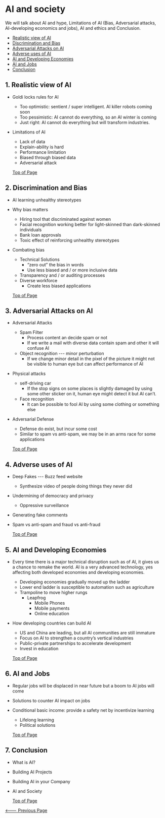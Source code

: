 # AI and society
We will talk about AI and hype, Limitations of AI (Bias, Adversarial attacks, AI-developing economics and jobs), AI and ethics and Conclusion.
- [Realistic view of AI](README.md#1-realistic-view-of-ai)
- [Discrimination and Bias](README.md#2-discrimination-and-bias)
- [Adversarial Attacks on AI](README.md#3-adversarial-attacks-on-ai)
- [Adverse uses of AI](README.md#4-adverse-uses-of-ai)
- [AI and Developing Economies](README.md#5-ai-and-developing-economies)
- [AI and Jobs](README.md#6-ai-and-jobs)
- [Conclusion](README.md#7-conclusion)
## 1. Realistic view of AI
- Goldi locks rules for AI
  - Too optimistic: sentient / super intelligent. AI killer robots coming soon
  - Too pessimistic: AI cannot do everything, so an AI winter is coming
  - Just right: AI cannot do everything but will transform industries.
- Limitations of AI
  - Lack of data
  - Explain-ability is hard
  -	Performance limitation
  -	Biased through biased data
  - Adversarial attack
  
  [Top of Page](README.md#ai-and-society)
## 2. Discrimination and Bias
- AI learning unhealthy stereotypes
- Why bias matters
  - Hiring tool that discriminated against women
  - Facial recognition working better for light-skinned than dark-skinned individuals
  - Bank loan approvals
  - Toxic effect of reinforcing unhealthy stereotypes
- Combating bias
  - Technical Solutions
    - “zero out” the bias in words
    - Use less biased and / or more inclusive data
  - Transparency and / or auditing processes
  - Diverse workforce
    - Create less biased applications
 
  [Top of Page](README.md#ai-and-society)
## 3. Adversarial Attacks on AI
- Adversarial Attacks 
  - Spam Filter
    - Process content an decide spam or not
    - If we write a mail with diverse data contain spam and other it will confuse AI
  - Object recognition --- minor perturbation
    - If we change minor detail in the pixel of the picture it might not be visible to human eye but can affect performance of AI
- Physical attacks
  - self-driving car
    - If the stop signs on some places is slightly damaged by using some other sticker on it, human eye might detect it but AI can’t.
  - Face recognition
    - It can be possible to fool AI by using some clothing or something else
- Adversarial Defense
  - Defense do exist, but incur some cost
  - Similar to spam vs anti-spam, we may be in an arms race for some applications
 
  [Top of Page](README.md#ai-and-society)
## 4. Adverse uses of AI
- Deep Fakes --- Buzz feed website
  - Synthesize video of people doing things they never did
- Undermining of democracy and privacy
  - Oppressive surveillance
- Generating fake comments
- Spam vs anti-spam and fraud vs anti-fraud
 
  [Top of Page](README.md#ai-and-society)
## 5. AI and Developing Economies
- Every time there is a major technical disruption such as of AI, it gives us a chance to remake the world. AI is a very advanced technology, yes affecting both developed economies and developing economies.
  - Developing economies gradually moved up the ladder
  - Lower end ladder is susceptible to automation such as agriculture
  - Trampoline to move higher rungs
    - Leapfrog
      - Mobile Phones
      - Mobile payments
      - Online education
- How developing countries can build AI
  - US and China are leading, but all AI communities are still immature
  - Focus on AI to strengthen a country’s vertical industries
  - Public-private partnerships to accelerate development
  - Invest in education
 
  [Top of Page](README.md#ai-and-society)
## 6. AI and Jobs
- Regular jobs will be displaced in near future but a boom to AI jobs will come
- Solutions to counter AI impact on jobs
- Conditional basic income: provide a safety net by incentivize learning
  - Lifelong learning
  - Political solutions
 
  [Top of Page](README.md#ai-and-society)
## 7. Conclusion
- What is AI?
- Building AI Projects
- Building AI in your Company
- AI and Society
 
  [Top of Page](README.md#ai-and-society)

[<--- Previous Page](../README.md)

